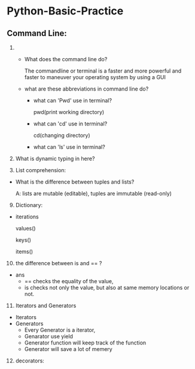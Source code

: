 # Python-Basic-Practice


## Command Line:
1. - What does the command line do?

        The commandline or terminal is a faster and more powerful and faster to maneuver your operating system by using a GUI 

    - what are these abbreviations in command line do?
        - what can 'Pwd' use in terminal?

            pwd(print working directory)

        - what can 'cd' use in terminal?

            cd(changing directory)

        - what can 'ls' use in terminal?
2. What is dynamic typing in here?

8. List comprehension:

- What is the difference between tuples and lists?

    A: lists are mutable (editable), tuples are immutable (read-only)

9. Dictionary:

- iterations

    values()

    keys()

    items()

10. the difference between is and == ?

- ans
    - == checks the equality of the value,
    - is checks not only the value, but also at same memory locations or not.

11. Iterators and Generators

- Iterators
- Generators
    - Every Generator is a iterator,
    - Genarator use yield
    - Generator function will keep track of the function
    - Generator will save a lot of memery

12. decorators:
